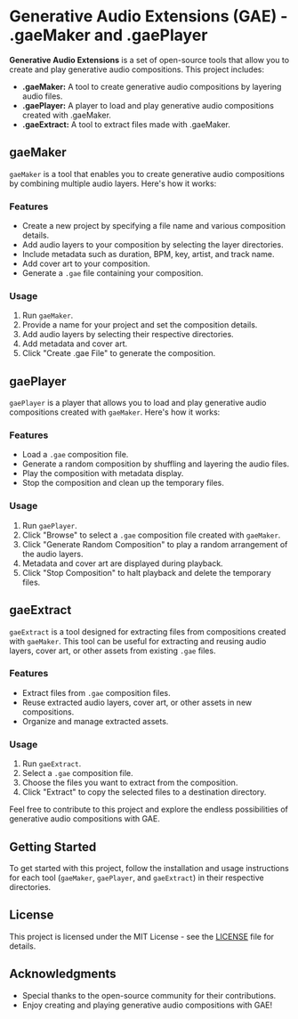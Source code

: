 # Generative Audio Extensions (GAE) - .gaeMaker and .gaePlayer

**Generative Audio Extensions** is a set of open-source tools that allow you to create and play generative audio compositions. This project includes:

- **.gaeMaker:** A tool to create generative audio compositions by layering audio files.
- **.gaePlayer:** A player to load and play generative audio compositions created with .gaeMaker.
- **.gaeExtract:** A tool to extract files made with .gaeMaker.

## gaeMaker

`gaeMaker` is a tool that enables you to create generative audio compositions by combining multiple audio layers. Here's how it works:

### Features

- Create a new project by specifying a file name and various composition details.
- Add audio layers to your composition by selecting the layer directories.
- Include metadata such as duration, BPM, key, artist, and track name.
- Add cover art to your composition.
- Generate a `.gae` file containing your composition.

### Usage

1. Run `gaeMaker`.
2. Provide a name for your project and set the composition details.
3. Add audio layers by selecting their respective directories.
4. Add metadata and cover art.
5. Click "Create .gae File" to generate the composition.

## gaePlayer

`gaePlayer` is a player that allows you to load and play generative audio compositions created with `gaeMaker`. Here's how it works:

### Features

- Load a `.gae` composition file.
- Generate a random composition by shuffling and layering the audio files.
- Play the composition with metadata display.
- Stop the composition and clean up the temporary files.

### Usage

1. Run `gaePlayer`.
2. Click "Browse" to select a `.gae` composition file created with `gaeMaker`.
3. Click "Generate Random Composition" to play a random arrangement of the audio layers.
4. Metadata and cover art are displayed during playback.
5. Click "Stop Composition" to halt playback and delete the temporary files.

## gaeExtract

`gaeExtract` is a tool designed for extracting files from compositions created with `gaeMaker`. This tool can be useful for extracting and reusing audio layers, cover art, or other assets from existing `.gae` files.

### Features

- Extract files from `.gae` composition files.
- Reuse extracted audio layers, cover art, or other assets in new compositions.
- Organize and manage extracted assets.

### Usage

1. Run `gaeExtract`.
2. Select a `.gae` composition file.
3. Choose the files you want to extract from the composition.
4. Click "Extract" to copy the selected files to a destination directory.

Feel free to contribute to this project and explore the endless possibilities of generative audio compositions with GAE.

## Getting Started

To get started with this project, follow the installation and usage instructions for each tool (`gaeMaker`, `gaePlayer`, and `gaeExtract`) in their respective directories.

## License

This project is licensed under the MIT License - see the [LICENSE](LICENSE) file for details.

## Acknowledgments

- Special thanks to the open-source community for their contributions.
- Enjoy creating and playing generative audio compositions with GAE!
